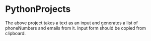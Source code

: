 # PythonProjects
The above project takes a text as an input and generates a list of phoneNumbers and emails from it.
Input form should be copied from clipboard.
